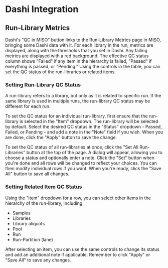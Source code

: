 # Dashi Integration

## Run-Library Metrics

Dashi's "QC in MISO" button links to the Run-Library Metrics page in MISO, bringing some Dashi data with it. For each
library in the run, metrics are displayed, along with the thresholds that you set in Dashi. Any failing metrics are
displayed with a red background. The effective QC status column shows "Failed" if any item in the hierarchy is failed,
"Passed" if everything is passed, or "Pending." Using the controls in the table, you can set the QC status of the
run-libraries or related items.

### Setting Run-Library QC Status

A run-library refers to a library, but only as it is related to specific run. If the same library is used in multiple
runs, the run-library QC status may be different for each run.

To set the QC status for an individual run-library, first ensure that the run-library is selected in the "Item"
dropdown. The run-library will be selected by default. Select the desired QC status in the "Status" dropdown - Passed,
Failed, or Pending - and add a note in the "Note" field if you wish. When you are done, click the "Apply" button to save
the change.

To set the QC status of all run-libraries at once, click the "Set All Run-Libraries" button at the top of the page. A
dialog will appear, allowing you to choose a status and optionally enter a note. Click the "Set" button when you're done
and all rows will be changed to reflect your choices. You can then modify individual rows if you want. When you're
ready, click the "Save All" button to save all changes.

### Setting Related Item QC Status

Using the "Item" dropdown for a row, you can select other items in the hierarchy of the run-library, including

* Samples
* Libraries
* Library aliquots
* Pool
* Run
* Run-Partition (lane)

After selecting an item, you can use the same controls to change its status and add an additional note if applicable.
Remember to click "Apply" or "Save All" to save any changes.
